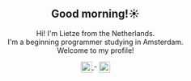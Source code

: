 <h2 align=center>
  Good morning!☀️
</h2>
<p align=center>
  Hi! I'm Lietze from the Netherlands.<br>
  I'm a beginning programmer studying in Amsterdam.<br>
  Welcome to my profile!
</p>

<p align="center">
    <a href="https://www.linkedin.com/in/lietze">
        <img align="center" width="22px" src="https://upload.wikimedia.org/wikipedia/commons/thumb/8/81/LinkedIn_icon.svg/72px-LinkedIn_icon.svg.png"/>
    </a> -
    <a href="https://www.instagram.com/lietze.225/">
        <img align="center" width="22px" src="https://upload.wikimedia.org/wikipedia/commons/thumb/e/e7/Instagram_logo_2016.svg/132px-Instagram_logo_2016.svg.png?20210403190622" />
    </a>
</p>

